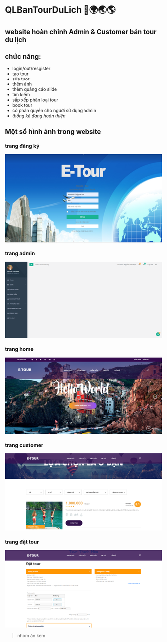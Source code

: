# QLBanTourDuLich 🚎🌍🌏🌎
## website hoàn chỉnh Admin & Customer bán tour du lịch
## chức năng:
- login/out/resgister
- tạo tour
- sửa tuor
- thêm ảnh
- thêm quảng cáo slide
- tìm kiếm
- sắp xếp phân loại tour
- book tour
- có phân quyền cho người sử dụng admin
- *thống kê đang hoàn thiện*
## Một số hình ảnh trong website
### trang đăng ký
![alt](./imgReadMe/login.png)
### trang admin
![alt](./imgReadMe/admin.png)
### trang home
![alt](./imgReadMe/home.png)
### trang customer
![alt](./imgReadMe/customer.png)
### trang đặt tour
![alt](./imgReadMe/dattour.png)
> nhóm ăn kem
